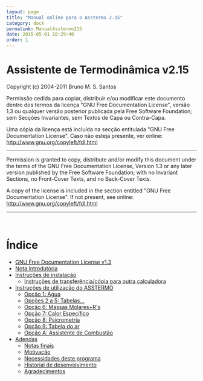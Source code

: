 ```yaml
---
layout: page
title: "Manual online para o Asstermo 2.15"
category: dock
permalink: ManualAsstermo215
date: 2015-05-01 18:29:40
order: 1
---
```


<h1>Assistente de Termodinâmica v2.15</h1>
Copyright (c) 2004-2011 Bruno M. S. Santos

Permissão cedida para copiar, distribuir e/ou modificar este documento dentro dos termos da licença "GNU Free Documentation License", versão 1.3 ou qualquer versão posterior publicada pela Free Software Foundation; sem Secções Invariantes, sem Textos de Capa ou Contra-Capa.

Uma cópia da licença está incluída na secção entitulada "GNU Free Documentation License". Caso não esteja presente, ver online: http://www.gnu.org/copyleft/fdl.html

---

Permission is granted to copy, distribute and/or modify this document under the terms of the GNU Free Documentation License, Version 1.3 or any later version published by the Free Software Foundation; with no Invariant Sections, no Front-Cover Texts, and no Back-Cover Texts.

A copy of the license is included in the section entitled "GNU Free Documentation License". If not present, see online: http://www.gnu.org/copyleft/fdl.html


---

<br>
<h1>Índice</h1>

<ul><li><a href='/GFDL13.md'>GNU Free Documentation License v1.3</a>
</li><li><a href='/ManualAsstermo215Intro.md'>Nota Introdutória</a>
</li><li><a href='/ManualAsstermo215Instalar.md'>Instruções de instalação</a>
<ul><li><a href='/ManualAsstermo215Instalar#Instrucoes_de_transferencia/copia_para_outra_calculadora'>Instruções de transferência/cópia para outra calculadora</a>
</li></ul></li><li><a href='/ManualAsstermo215Utilizacao.md'>Instruções de utilização do ASSTERMO</a>
<ul><li><a href='/ManualAsstermo215Agua.md'>Opção 1: Água</a>
</li><li><a href='/ManualAsstermo215OutrosFluidos.md'>Opções 2 a 5: Tabelas...</a>
</li><li><a href='/ManualAsstermo215MassasMolares.md'>Opção 6: Massas Molares+R's</a>
</li><li><a href='/ManualAsstermo215CalorEspecifico.md'>Opção 7: Calor Específico</a>
</li><li><a href='/ManualAsstermo215Psicrometria.md'>Opção 8: Psicrometria</a>
</li><li><a href='/ManualAsstermo215Ar.md'>Opção 9: Tabela do ar</a>
</li><li><a href='/ManualAsstermo215Combustao.md'>Opção A: Assistente de Combustão</a>
</li></ul></li><li><a href='/ManualAsstermo215Adenda.md'>Adendas</a>
<ul><li><a href='/ManualAsstermo215Adenda#Notas_finais.md'>Notas finais</a>
</li><li><a href='/ManualAsstermo215Adenda#Motivacao.md'>Motivação</a>
</li><li><a href='/ManualAsstermo215Adenda#Necessidades_deste_programa.md'>Necessidades deste programa</a>
</li><li><a href='/ManualAsstermo215Adenda#Historial_de_desenvolvimento.md'>Historial de desenvolvimento</a>
</li><li><a href='/ManualAsstermo215Adenda#Agradecimentos.md'>Agradecimentos</a>
</li>
</ul>